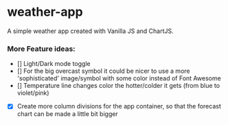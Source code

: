# weather-app

A simple weather app created with Vanilla JS and ChartJS.

### More Feature ideas:

- [] Light/Dark mode toggle
- [] For the big overcast symbol it could be nicer to use a more 'sophisticated' image/symbol with some color instead of Font Awesome
- [] Temperature line changes color the hotter/colder it gets (from blue to violet/pink)
- [x] Create more column divisions for the app container, so that the forecast chart can be made a little bit bigger
